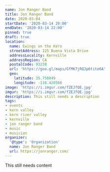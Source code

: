 ```yaml
---
name: Jon Ranger Band
title: Jon Ranger Band
date: 2020-03-04
startDate: '2020-03-14 20:00'
endDate: '2020-03-14 22:00'
pinned: true
draft: true
location:
  name: Ewings on the Kern
  streetAddress: 125 Buena Vista Drive
  addressLocality: Kernville
  addressRegion: CA
  postalCode: 93238
  url: 'https://goo.gl/maps/GfMK7jRQJp6tite6A'
  geo:
    latitude: 35.758049
    longitude: -118.420566
image: 'https://i.imgur.com/fZEJfQE.jpg'
imgur: 'https://i.imgur.com/fZEJfQE.jpg'
description: This still needs a description
tags:
- events
- kern valley
- kern river valley
- kernville
- jon ranger band
- music
- musician
organizer:
  '@type': 'Organization'
  name: Jon Ranger Band
  url: https://jonranger.com/
---
```

This still needs content
